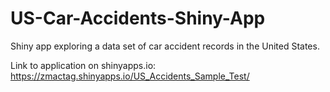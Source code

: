 # US-Car-Accidents-Shiny-App
Shiny app exploring a data set of car accident records in the United States.

Link to application on shinyapps.io: https://zmactag.shinyapps.io/US_Accidents_Sample_Test/
